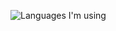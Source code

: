 ![Languages I'm using](https://github-readme-stats.vercel.app/api/top-langs/?username=PiochU19&layout=compact&theme=blueberry)
